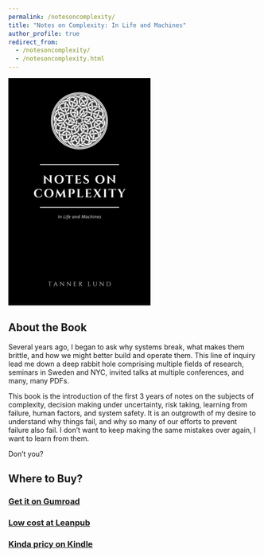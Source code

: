 ```yaml
---
permalink: /notesoncomplexity/
title: "Notes on Complexity: In Life and Machines"
author_profile: true
redirect_from: 
  - /notesoncomplexity/
  - /notesoncomplexity.html
---
```

[![Book cover](/images/bookcover.png)](https://leanpub.com/notesoncomplexity)

## About the Book
Several years ago, I began to ask why systems break, what makes them brittle, and how we might better build and operate them. This line of inquiry lead me down a deep rabbit hole comprising multiple fields of research, seminars in Sweden and NYC, invited talks at multiple conferences, and many, many PDFs.

This book is the introduction of the first 3 years of notes on the subjects of complexity, decision making under uncertainty, risk taking, learning from failure, human factors, and system safety. It is an outgrowth of my desire to understand why things fail, and why so many of our efforts to prevent failure also fail. I don’t want to keep making the same mistakes over again, I want to learn from them.

Don’t you?

## Where to Buy?
### [Get it on Gumroad](https://tannerlund.gumroad.com/l/notesoncomplexity)
### [Low cost at Leanpub](https://leanpub.com/notesoncomplexity)
### [Kinda pricy on Kindle](https://www.amazon.com/Notes-Complexity-Machines-Tanner-Lund-ebook/dp/B092Q1ZTC4)